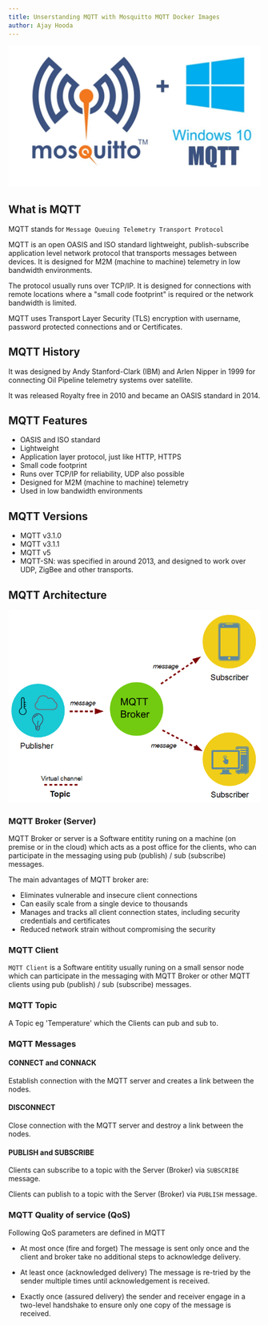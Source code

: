 ```yaml
---
title: Unserstanding MQTT with Mosquitto MQTT Docker Images
author: Ajay Hooda
---
```


![Mosquitto MQTT](assets/mqtt-mosquitto.png)

## What is MQTT

MQTT stands for `Message Queuing Telemetry Transport Protocol`

MQTT is an open OASIS and ISO standard lightweight, publish-subscribe application level network protocol that transports messages between devices. It is designed for M2M (machine to machine) telemetry in low bandwidth environments.

The protocol usually runs over TCP/IP. It is designed for connections with remote locations where a "small code footprint" is required or the network bandwidth is limited.

MQTT uses Transport Layer Security (TLS) encryption with username, password protected connections and or Certificates.

## MQTT History
It was designed by Andy Stanford-Clark (IBM) and Arlen Nipper in 1999 for connecting Oil Pipeline telemetry systems over satellite.

It was released Royalty free in 2010 and became an OASIS standard in 2014.

## MQTT Features
- OASIS and ISO standard
- Lightweight
- Application layer protocol, just like HTTP, HTTPS
- Small code footprint
- Runs over TCP/IP for reliability, UDP also possible
- Designed for M2M (machine to machine) telemetry
- Used in low bandwidth environments

## MQTT Versions
- MQTT v3.1.0
- MQTT v3.1.1 
- MQTT v5
- MQTT-SN: was specified in around 2013, and designed to work over UDP, ZigBee and other transports.

## MQTT Architecture

![MQTT Architecture](assets/mqtt_architecture.png)

### MQTT Broker (Server)

MQTT Broker or server is a Software entitity runing on a machine (on premise or in the cloud) which acts as a post office for the clients, who can participate in the messaging using pub (publish) / sub (subscribe) messages.

The main advantages of MQTT broker are:
- Eliminates vulnerable and insecure client connections
- Can easily scale from a single device to thousands
- Manages and tracks all client connection states, including security credentials and certificates
- Reduced network strain without compromising the security

### MQTT Client

`MQTT Client` is a Software entitity usually runing on a small sensor node which can participate in the messaging with MQTT Broker or other MQTT clients using pub (publish) / sub (subscribe) messages.

### MQTT Topic

A Topic eg 'Temperature' which the Clients can pub and sub to.

### MQTT Messages

#### CONNECT and CONNACK

Establish connection with the MQTT server and creates a link between the nodes.

#### DISCONNECT

Close connection with the MQTT server and destroy a link between the nodes.

#### PUBLISH and SUBSCRIBE

Clients can subscribe to a topic with the Server (Broker) via `SUBSCRIBE` message.

Clients can publish to a topic with the Server (Broker) via `PUBLISH` message.

### MQTT Quality of service (QoS)

Following QoS parameters are defined in MQTT

- At most once (fire and forget)
The message is sent only once and the client and broker take no additional steps to acknowledge delivery.

- At least once (acknowledged delivery)
The message is re-tried by the sender multiple times until acknowledgement is received.

- Exactly once (assured delivery)
the sender and receiver engage in a two-level handshake to ensure only one copy of the message is received.













